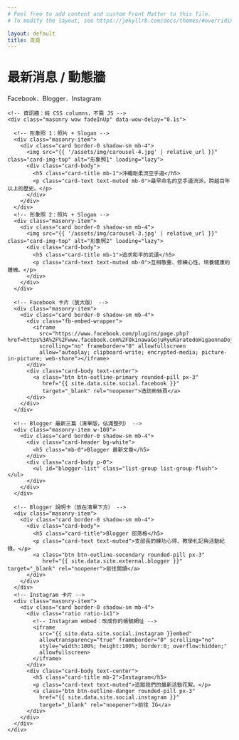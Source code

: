 ```yaml
---
# Feel free to add content and custom Front Matter to this file.
# To modify the layout, see https://jekyllrb.com/docs/themes/#overriding-theme-defaults

layout: default
title: 首頁
---
```

<!-- Masonry News Wall Start -->
<div class="container-fluid py-5">
  <div class="container">
    <div class="section-header text-center mx-auto mb-4" style="max-width: 640px;">
      <h1 class="display-5 mb-2">最新消息 / 動態牆</h1>
      <p class="text-muted">Facebook．Blogger．Instagram</p>
    </div>

    <!-- 資訊牆：純 CSS columns，不需 JS -->
    <div class="masonry wow fadeInUp" data-wow-delay="0.1s">

      <!-- 形象照 1：照片 + Slogan -->
      <div class="masonry-item">
        <div class="card border-0 shadow-sm mb-4">
          <img src="{{ '/assets/img/carousel-4.jpg' | relative_url }}" class="card-img-top" alt="形象照1" loading="lazy">
          <div class="card-body">
            <h5 class="card-title mb-1">沖繩剛柔流空手道</h5>
            <p class="card-text text-muted mb-0">最早命名的空手道流派，跨越百年以上的歷史。</p>
          </div>
        </div>
      </div>
      <!-- 形象照 2：照片 + Slogan -->
      <div class="masonry-item">
        <div class="card border-0 shadow-sm mb-4">
          <img src="{{ '/assets/img/carousel-3.jpg' | relative_url }}" class="card-img-top" alt="形象照2" loading="lazy">
          <div class="card-body">
            <h5 class="card-title mb-1">追求和平的武道</h5>
            <p class="card-text text-muted mb-0">互相敬重、修練心性、培養健康的體魄。</p>
          </div>
        </div>
      </div>
      
      <!-- Facebook 卡片（放大版） -->
      <div class="masonry-item">
        <div class="card border-0 shadow-sm mb-4">
          <div class="fb-embed-wrapper">
            <iframe
              src="https://www.facebook.com/plugins/page.php?href=https%3A%2F%2Fwww.facebook.com%2FOkinawaGojuRyuKaratedoHigaonnaDojo.tw%2F&tabs=timeline&width=900&height=720&small_header=false&adapt_container_width=true&hide_cover=false&show_facepile=true"
              scrolling="no" frameborder="0" allowfullscreen
              allow="autoplay; clipboard-write; encrypted-media; picture-in-picture; web-share"></iframe>
          </div>
          <div class="card-body text-center">
            <a class="btn btn-outline-primary rounded-pill px-3"
               href="{{ site.data.site.social.facebook }}"
               target="_blank" rel="noopener">造訪粉絲頁</a>
          </div>
        </div>
      </div>

      <!-- Blogger 最新三篇（清單版，佔滿整列） -->
      <div class="masonry-item w-100">
        <div class="card border-0 shadow-sm mb-4">
          <div class="card-header bg-white">
            <h5 class="mb-0">Blogger 最新文章</h5>
          </div>
          <div class="card-body p-0">
            <ul id="blogger-list" class="list-group list-group-flush"></ul>
          </div>
        </div>
      </div>

      <!-- Blogger 說明卡（放在清單下方） -->
      <div class="masonry-item">
        <div class="card border-0 shadow-sm mb-4">
          <div class="card-body">
            <h5 class="card-title">Blogger 部落格</h5>
            <p class="card-text text-muted">支部長的練功心得、教學札記與活動紀錄。</p>
            <a class="btn btn-outline-secondary rounded-pill px-3"
               href="{{ site.data.site.external.blogger }}" target="_blank" rel="noopener">前往閱讀</a>
          </div>
        </div>
      </div>
      <!-- Instagram 卡片 -->
      <div class="masonry-item">
        <div class="card border-0 shadow-sm mb-4">
          <div class="ratio ratio-1x1">
            <!-- Instagram embed：改成你的帳號網址 -->
            <iframe
              src="{{ site.data.site.social.instagram }}embed" 
              allowtransparency="true" frameborder="0" scrolling="no"
              style="width:100%; height:100%; border:0; overflow:hidden;"
              allowfullscreen>
            </iframe>
          </div>
          <div class="card-body text-center">
            <h5 class="card-title mb-2">Instagram</h5>
            <p class="card-text text-muted">追蹤我們的最新活動花絮。</p>
            <a class="btn btn-outline-danger rounded-pill px-3"
              href="{{ site.data.site.social.instagram }}"
              target="_blank" rel="noopener">前往 IG</a>
          </div>
        </div>
      </div>
    </div>
  </div>
</div>
<!-- Masonry News Wall End -->

<!-- Blogger 最新N篇（JSONP，避免 CORS） -->
<script>
(function() {
  const ul = document.getElementById("blogger-list");
  if (!ul) return;

  const cbName = "renderBloggerList_" + Math.random().toString(36).slice(2);
  window[cbName] = function(data) {
    try {
      const entries = (data.feed && data.feed.entry) ? data.feed.entry.slice(0,1) : [];
      if (!entries.length) {
        ul.innerHTML = `<li class="list-group-item text-muted">目前沒有可顯示的文章</li>`;
        return;
      }
      const items = entries.map(e => {
        const title = (e.title && e.title.$t) || "無標題";
        const linkObj = (e.link || []).find(l => l.rel === "alternate");
        const link = linkObj ? linkObj.href : "#";
        const published = (e.published && e.published.$t ? e.published.$t.slice(0,10) : "");
        const summary = ((e.summary && e.summary.$t) || "")
                          .replace(/<[^>]*>/g, "").slice(0, 110) + "…";
        const content = (e.content && e.content.$t) || "";
        let img = null;
        const m = content.match(/<img[^>]+src="([^">]+)"/i);
        if (m) img = m[1];
        else if (e["media$thumbnail"] && e["media$thumbnail"].url) img = e["media$thumbnail"].url;

        return `
          <li class="list-group-item">
            <a href="${link}" target="_blank" rel="noopener" class="text-reset text-decoration-none">
              <div class="d-flex align-items-start">
                ${img ? `<img src="${img}" alt="${title}" class="blogger-thumb me-3">` : ""}
                <div class="flex-grow-1">
                  <div class="small text-muted mb-1">${published}</div>
                  <h6 class="mb-1">${title}</h6>
                  <p class="mb-0 text-muted">${summary}</p>
                </div>
              </div>
            </a>
          </li>
        `;
      }).join("");

      ul.innerHTML = items;
    } catch (err) {
      console.error(err);
      ul.innerHTML = `<li class="list-group-item text-muted">無法解析 Blogger 文章</li>`;
    } finally {
      try { delete window[cbName]; } catch(e) { window[cbName] = undefined; }
      setTimeout(() => script.remove(), 0);
    }
  };

  const script = document.createElement("script");
  script.src = "https://sanchintw.blogspot.com/feeds/posts/default"
             + "?max-results=3&alt=json-in-script&callback=" + cbName;
  script.async = true;
  script.onerror = function() {
    ul.innerHTML = `<li class="list-group-item text-muted">無法載入 Blogger 文章</li>`;
    try { delete window[cbName]; } catch(e) { window[cbName] = undefined; }
  };
  document.head.appendChild(script);
})();
</script>

